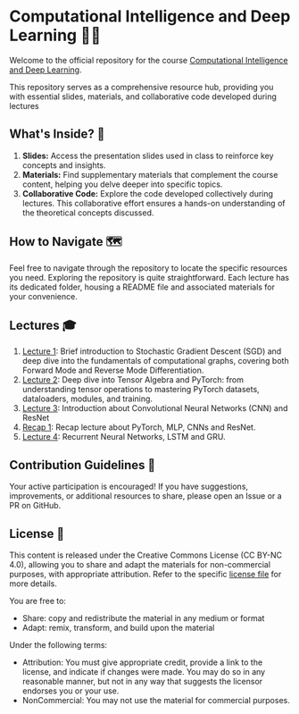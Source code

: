 # Computational Intelligence and Deep Learning 🧠🤖

Welcome to the official repository for the course [Computational Intelligence and Deep Learning](https://esami.unipi.it/programma.php?c=61134&aa=2023&docente=GALATOLO&insegnamento=&sd=0).

This repository serves as a comprehensive resource hub, providing you with essential slides, materials, and collaborative code developed during lectures

## What's Inside? 📂

1. **Slides:** Access the presentation slides used in class to reinforce key concepts and insights.
2. **Materials:** Find supplementary materials that complement the course content, helping you delve deeper into specific topics.
3. **Collaborative Code:** Explore the code developed collectively during lectures. This collaborative effort ensures a hands-on understanding of the theoretical concepts discussed.

## How to Navigate 🗺️

Feel free to navigate through the repository to locate the specific resources you need. Exploring the repository is quite straightforward. Each lecture has its dedicated folder, housing a README file and associated materials for your convenience.

## Lectures 🎓

1. [Lecture 1](./Lecture%201/): Brief introduction to Stochastic Gradient Descent (SGD) and deep dive into the fundamentals of computational graphs, covering both Forward Mode and Reverse Mode Differentiation.
2. [Lecture 2](./Lecture%202/): Deep dive into Tensor Algebra and PyTorch: from understanding tensor operations to mastering PyTorch datasets, dataloaders, modules, and training.
3. [Lecture 3](./Lecture%203/): Introduction about Convolutional Neural Networks (CNN) and ResNet
4. [Recap 1](./Recap%201/): Recap lecture about PyTorch, MLP, CNNs and ResNet.
5. [Lecture 4](./Lecture%204/): Recurrent Neural Networks, LSTM and GRU.


## Contribution Guidelines 🤝

Your active participation is encouraged! If you have suggestions, improvements, or additional resources to share, please open an Issue or a PR on GitHub.

## License 🔑

This content is released under the Creative Commons License (CC BY-NC 4.0), allowing you to share and adapt the materials for non-commercial purposes, with appropriate attribution. Refer to the specific [license file](./LICENSE) for more details.

You are free to:
- Share: copy and redistribute the material in any medium or format
- Adapt: remix, transform, and build upon the material

Under the following terms:
- Attribution: You must give appropriate credit, provide a link to the license, and indicate if changes were made. You may do so in any reasonable manner, but not in any way that suggests the licensor endorses you or your use.
- NonCommercial: You may not use the material for commercial purposes.